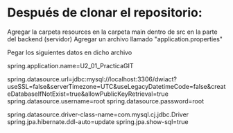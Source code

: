 # Después de clonar el repositorio:

Agregar la carpeta resources en la carpeta main dentro de src en la parte del backend (servidor)
Agregar un archivo llamado "application.properties"

Pegar los siguientes datos en dicho archivo

spring.application.name=U2_01_PracticaGIT

spring.datasource.url=jdbc:mysql://localhost:3306/dwiact?useSSL=false&serverTimezone=UTC&useLegacyDatetimeCode=false&createDatabaseIfNotExist=true&allowPublicKeyRetrieval=true
spring.datasource.username=root
spring.datasource.password=root

spring.datasource.driver-class-name=com.mysql.cj.jdbc.Driver
spring.jpa.hibernate.ddl-auto=update
spring.jpa.show-sql=true
